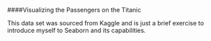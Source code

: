 ####Visualizing the Passengers on the Titanic

This data set was sourced from Kaggle and is just a brief exercise to introduce myself to Seaborn and its capabilities.